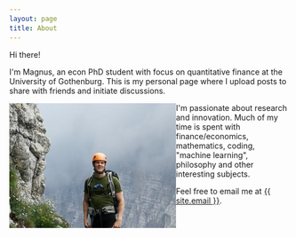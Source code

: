 ```yaml
---
layout: page
title: About
---
```


Hi there!

I'm Magnus, an econ PhD student with focus on quantitative finance at the University of Gothenburg. This is my personal page where I upload posts to share with friends and initiate discussions.

<img src="/images/me.jpg" width="300" ALIGN="left">

I'm passionate about research and innovation. Much of my time is spent with finance/economics, mathematics, coding, "machine learning", philosophy and other interesting subjects.

Feel free to email me at <a href="mailto:{{ site.email }}">{{ site.email }}</a>.
